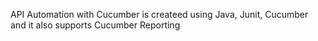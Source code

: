 
API Automation with Cucumber is createed using Java, Junit, Cucumber and it also supports Cucumber Reporting
